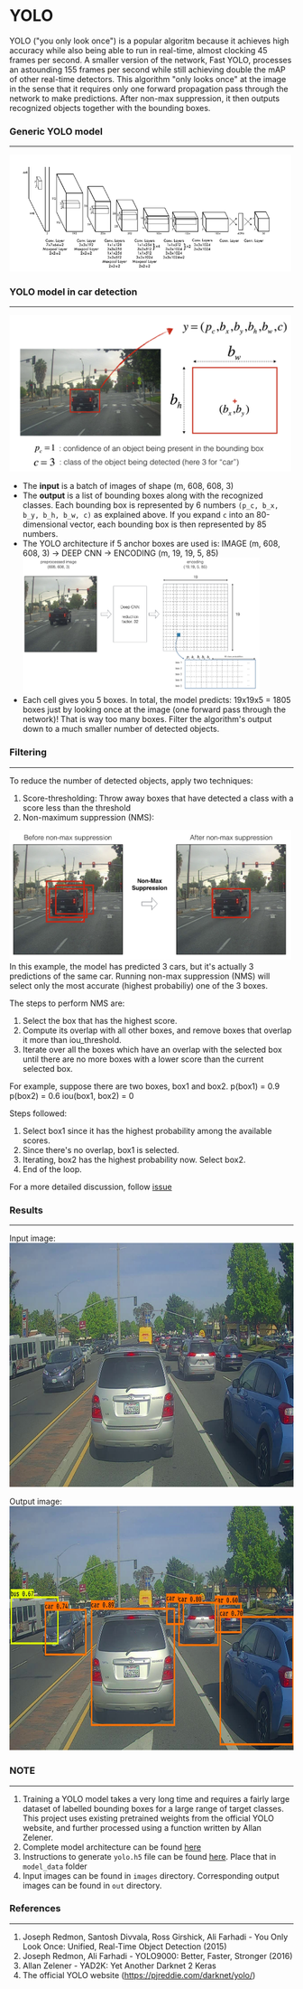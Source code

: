 # YOLO

YOLO ("you only look once") is a popular algoritm because it achieves high accuracy while also being able to run in real-time, almost clocking 45 frames per second. A smaller version of the network, Fast YOLO, processes an astounding 155 frames per second while still achieving double the mAP of other real-time detectors. This algorithm "only looks once" at the image in the sense that it requires only one forward propagation pass through the network to make predictions. After non-max suppression, it then outputs recognized objects together with the bounding boxes.

### Generic YOLO model
----------------------

<img src="https://raw.githubusercontent.com/Giridharvallepu/Autonomous-Car/master/nb_images/model_architecture.png" style="width:500px;height:250;">


### YOLO model in car detection
-------------------------------

<img src="https://raw.githubusercontent.com/Giridharvallepu/Autonomous-Car/master/nb_images/fig1.png" style="width:500px;height:250;">

- The **input** is a batch of images of shape (m, 608, 608, 3)
- The **output** is a list of bounding boxes along with the recognized classes. Each bounding box is represented by 6 numbers `(p_c, b_x, b_y, b_h, b_w, c)` as explained above. If you expand `c` into an 80-dimensional vector, each bounding box is then represented by 85 numbers. 
- The YOLO architecture if 5 anchor boxes are used is: IMAGE (m, 608, 608, 3) -> DEEP CNN -> ENCODING (m, 19, 19, 5, 85)
  <img src="https://raw.githubusercontent.com/Giridharvallepu/Autonomous-Car/master/nb_images/fig2.png" style="width:420px;height:240px;">
- Each cell gives you 5 boxes. In total, the model predicts: 19x19x5 = 1805 boxes just by looking once at the image (one forward pass through the network)! That is way too many boxes. Filter the algorithm's output down to a much smaller number of detected objects. 

### Filtering
-------------
To reduce the number of detected objects, apply two techniques:
1. Score-thresholding: 
  Throw away boxes that have detected a class with a score less than the threshold
2. Non-maximum suppression (NMS):
  <img src="https://raw.githubusercontent.com/Giridharvallepu/Autonomous-Car/master/nb_images/non-max-suppression.png" style="width:500px;height:400;">
  In this example, the model has predicted 3 cars, but it's actually 3 predictions of the same car. Running non-max suppression (NMS) will select only the most accurate (highest probabiliy) one of the 3 boxes.
  
  The steps to perform NMS are:
  1. Select the box that has the highest score.
  2. Compute its overlap with all other boxes, and remove boxes that overlap it more than iou_threshold.
  3. Iterate over all the boxes which have an overlap with the selected box until there are no more boxes with a lower score than the current selected box.
  
For example, suppose there are two boxes, box1 and box2. 
p(box1) = 0.9
p(box2) = 0.6
iou(box1, box2) = 0

Steps followed:
1. Select box1 since it has the highest probability among the available scores.
2. Since there's no overlap, box1 is selected.
3. Iterating, box2 has the highest probability now. Select box2.
4. End of the loop.

For a more detailed discussion, follow [issue](https://github.com/Giridharvallepu/Autonomous-Car/issues/1)

### Results
-----------
Input image:
  <img src="https://raw.githubusercontent.com/Giridharvallepu/Autonomous-Car/master/nb_images/prediction_input.jpg" style="width:768px;height:432px;">

Output image:
  <img src="https://raw.githubusercontent.com/Giridharvallepu/Autonomous-Car/master/nb_images/prediction_output.jpg" style="width:768px;height:432px;">

### NOTE
--------
1. Training a YOLO model takes a very long time and requires a fairly large dataset of labelled bounding boxes for a large range of target classes. This project uses existing pretrained weights from the official YOLO website, and further processed using a function written by Allan Zelener.
2. Complete model architecture can be found [here](https://github.com/Giridharvallepu/Autonomous-Car/blob/master/model.png)
3. Instructions to generate `yolo.h5` file can be found [here](https://github.com/allanzelener/YAD2K). Place that in `model_data` folder
4. Input images can be found in `images` directory. Corresponding output images can be found in `out` directory.

### References
--------------
1. Joseph Redmon, Santosh Divvala, Ross Girshick, Ali Farhadi - You Only Look Once: Unified, Real-Time Object Detection (2015)
2. Joseph Redmon, Ali Farhadi - YOLO9000: Better, Faster, Stronger (2016)
3. Allan Zelener - YAD2K: Yet Another Darknet 2 Keras
4. The official YOLO website (https://pjreddie.com/darknet/yolo/)





